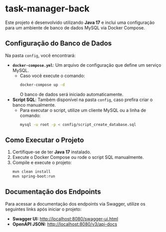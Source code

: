 # task-manager-back

Este projeto é desenvolvido utilizando **Java 17** e inclui uma configuração para um ambiente de banco de dados MySQL via Docker Compose.

## Configuração do Banco de Dados

Na pasta `config`, você encontrará:

- **`docker-compose.yml`**: Um arquivo de configuração que define um serviço MySQL.
  - Caso você execute o comando:
    ```sh
    docker-compose up -d
    ```
    O banco de dados será iniciado automaticamente.
- **Script SQL**: Também disponível na pasta `config`, caso prefira criar o banco manualmente.
  - Para executar o script, utilize um cliente MySQL ou a linha de comando:
    ```sh
    mysql -u root -p < config/script_create_database.sql
    ```

## Como Executar o Projeto

1. Certifique-se de ter **Java 17** instalado.
2. Execute o Docker Compose ou rode o script SQL manualmente.
3. Compile e execute o projeto:
    ```sh
    mvn clean install
    mvn spring-boot:run
    ```

## Documentação dos Endpoints

Para acessar a documentação dos endpoints via Swagger, utilize os seguintes links após iniciar o projeto:

- **Swagger UI:** [http://localhost:8080/swagger-ui.html](http://localhost:8080/swagger-ui.html)
- **OpenAPI JSON:** [http://localhost:8080/v3/api-docs](http://localhost:8080/v3/api-docs)


